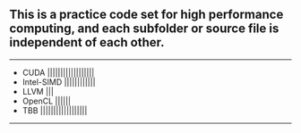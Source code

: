 ## This is a practice code set for high performance computing, and each subfolder or source file is independent of each other.

---

* CUDA              ||||||||||||||||||
* Intel-SIMD        ||||||||||||
* LLVM              |||
* OpenCL            ||||||
* TBB               ||||||||||||||||||


---

